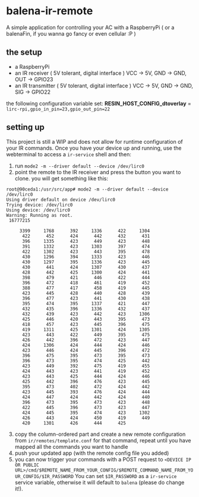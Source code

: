 # balena-ir-remote

A simple application for controlling your AC with a RaspberryPi ( or a balenaFin, if you wanna go fancy or even cellular :P )

## the setup

* a RaspberryPi
* an IR receiver ( 5V tolerant, digital interface ) VCC -> 5V, GND -> GND, OUT -> GPIO23
* an IR transmitter ( 5V tolerant, digital interface ) VCC -> 5V, GND -> GND, SIG -> GPIO22

the following configuration variable set: **RESIN_HOST_CONFIG_dtoverlay** = `lirc-rpi,gpio_in_pin=23,gpio_out_pin=22`

## setting up

This project is still a WIP and does not allow for runtime configuration of your IR commands.
Once you have your device up and running, use the webterminal to access a `ir-service` shell and then:

1. run `mode2 -m --driver default --device /dev/lirc0`
2. point the remote to the IR receiver and press the button you want to clone. you will get something like this:
```
root@90ceda1:/usr/src/app# mode2 -m --driver default --device /dev/lirc0
Using driver default on device /dev/lirc0
Trying device: /dev/lirc0
Using device: /dev/lirc0
Warning: Running as root.
 16777215

     3399     1768      392     1336      422     1304
      422      452      424      442      432      431
      396     1335      423      449      423      448
      391     1332      423     1303      397      474
      422     1302      423      443      395      478
      430     1296      394     1333      423      446
      430     1297      395     1336      423      445
      430      441      424     1307      430      437
      428      442      425     1300      424      441
      398      479      421      446      422      444
      396      472      418      461      419      452
      388      477      417      458      419      445
      423      445      428      440      428      439
      396      477      423      441      430      438
      395      474      395     1337      421      447
      432      435      396     1336      432      437
      432      439      423      442      423     1306
      425      446      420      443      395      473
      418      457      423      445      396      475
      419     1311      425     1301      424     1305
      423      443      422      449      395      475
      426      442      396      472      423      447
      424     1306      424      444      424      446
      423      446      424      445      396      472
      396      475      395      473      395      473
      396      473      395      474      425      442
      423      449      392      475      419      455
      424      443      423      441      419      452
      423      443      425      444      424      446
      425      442      396      476      423      445
      395      473      402      472      424      442
      423      445      393      476      424      444
      424      447      424      442      424      440
      396      473      395      473      423      448
      422      445      396      473      423      447
      424      445      395      474      423     1302
      426      443      424      450      419      449
      420     1301      426      444      425
```
3. copy the column-ordered part and create a new remote configuration from `ir/remotes/template.conf` for that command, repeat until you have mapped all the commands you want to handle
4. push your updated app (with the remote config file you added)
5. you can now trigger your commands with a POST request to `<DEVICE IP OR PUBLIC URL>/cmd/$REMOTE_NAME_FROM_YOUR_CONFIG/$REMOTE_COMMAND_NAME_FROM_YOUR_CONFIG/$IR_PASSWORD` You can set `$IR_PASSWORD` as a `ir-service` service variable, otherwise it will default to `balena` (please do change it!).
